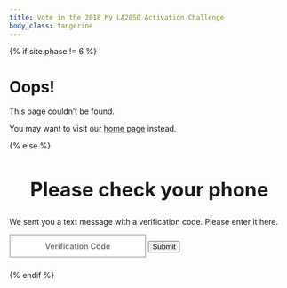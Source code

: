 ```yaml
---
title: Vote in the 2018 My LA2050 Activation Challenge
body_class: tangerine
---
```


{% if site.phase != 6 %}

# Oops!

<div class="introduction" markdown="1">
This page couldn’t be found.

You may want to visit our [home page](/) instead.
</div>

{% else %}

<div class="introduction" markdown="1">

<h2 style="max-width: none; text-align: center; font-size: 2.5em;">Please check your phone</h2>

We sent you a text message with a verification code. Please enter it here.

<form action="/vote/sms-sent/" method="get">
<input type="hidden" name="learn" />
<input type="hidden" name="create" />
<input type="hidden" name="play" />
<input type="hidden" name="connect" />
<input type="hidden" name="live" />
<input type="hidden" name="telephone" />
<input type="hidden" name="zip" />

<p style="font-size: 1em">
  <label>
    <input type="text" pattern="[0-9]*" inputmode="number" placeholder="Verification Code" name="verification_code" />
    <button type="submit">Submit</button>
  </label>
</p>
</form>

<h3 style="max-width: none; text-align: center; margin-bottom: 0;" id="headline"></h3>
<p style="margin-top: 0"><small><span id="message-details"></span> <span id="resend" style="display: none"><a href="#resend">get a new verification code</a>.</span></small></p>

<style>
.promotion {
	display: none;
}
form input[type="text"] {
  font-family: inherit;
  font-size: inherit;
  line-height: inherit;
  font-weight: 600;
  padding: 0.75em;
  border-radius: 0;
  max-width: none;
  box-sizing: border-box;
  text-align: center;
  border: 0.1875em solid rgb(237, 59, 136); /* @strawberry */
  border-color: rgba(0, 0, 0, 0.25);

  /* Remove Safari’s default styles for search fields */
  -webkit-appearance: none;
}
@media (max-width: 25em) {
  form button,
  form input[type="text"] {
    width: 100%;
    max-width: none;
  }
}
</style>

</div>



<script>

  // http://stackoverflow.com/questions/901115/how-can-i-get-query-string-values-in-javascript#answer-901144
  function getParameterByName(name, url) {
    if (!url) url = window.location.href;
    name = name.replace(/[\[\]]/g, "\\$&");
    let regex = new RegExp("[?&]" + name + "(=([^&#]*)|&|#|$)"),
    results = regex.exec(url);
    if (!results) return null;
    if (!results[2]) return '';
    return decodeURIComponent(results[2].replace(/\+/g, " "));
  }


  var form = document.querySelector('form');

  var fieldNames = ['learn', 'create', 'play', 'connect', 'live'];
  var nextValue;
  for (var index = 0; index < fieldNames.length; index++) {
    nextValue = getParameterByName(fieldNames[index]);
    if (nextValue) {
      form.querySelector('input[name="' + fieldNames[index] + '"]').value = nextValue;
    }
  }

  form.querySelector('input[name="zip"]').value = getParameterByName('zip');
  form.querySelector('input[name="telephone"]').value = getParameterByName('telephone');

</script>

<script src="{{ site.auth0_js_url }}"></script>

<script>
  function showSaveMessage(err) {
    document.getElementById('headline').textContent = 'Saving your votes…'
    button.style.visibility = 'hidden'
  }

  function showErrorMessage(message) {
    console.log('showErrorMessage: ' + message)

    if (message === "Wrong phone number or verification code.") {
      message = "That verification code isn’t correct or may have expired. Please try entering it again or"    
      document.getElementById('resend').style.display = 'inline'
    }

    if (message === "Invalid request body. All and only of client_id, credential_type, username, otp, realm are required.") message = "Please enter the verification code that we sent you."

    document.getElementById('headline').textContent      = 'Oops! Something went wrong'
    document.getElementById('message-details').textContent = message

    // form.action = '/vote/form/'
    // form.method = 'get'
    // button.style.visibility = 'visible'
    // button.textContent = 'Start over'

    // if (saveTimeout) clearTimeout(saveTimeout)
  }

  // var saveTimeout
  // function refreshTimeout() {
  //   if (saveTimeout) clearTimeout(saveTimeout)
  //   saveTimeout = setTimeout(function() {
  //     showErrorMessage('The sign in process timed out.')
  //   }, 5000)
  // }

  function submit(form, options){
    console.log('submit form');

    var telephone = document.querySelector('input[name="telephone"]').value;
    var verificationCode = document.querySelector('input[name="verification_code"]').value;

    if (!telephone) {
      showErrorMessage("Please try voting again.");
      return; 
    }

    var fieldNames = ['learn', 'create', 'play', 'connect', 'live'];
    var votesData = [];
    var nextField;
    for (var index = 0; index < fieldNames.length; index++) {
      nextField = form.querySelector('input[name="' + fieldNames[index] + '"]');
      if (nextField) {
        votesData.push(fieldNames[index] + '=' + encodeURIComponent(nextField.value));
      } else {
        console.log('skipped: ' + fieldNames[index]);
      }
    }

    if ((votesData).length < 1) {
      console.error('No items were voted for');
      showErrorMessage("Please try voting again.");
      return;
    }

    var zip = document.querySelector('input[name="zip"]').value;
    if (!zip || zip == '') {
      console.log('No zip code')
    }

    votesData.push('zip=' + encodeURIComponent(zip));

    votesData.push('telephone=' + encodeURIComponent(telephone));

    console.dir(votesData);

    var redirectUri = window.location.origin + '/vote/' + (options && options.resend ? 'sms-sent' : 'authenticated') + '/?' + votesData.join('&');
    console.log('redirectUri: ' + redirectUri);

    console.log("telephone: " + telephone.replace(/\-/g, '').replace(/\s/g, ''))
    console.log("verificationCode: " + verificationCode)

    var webAuth = new auth0.WebAuth({
      domain:      'activation-la2050.auth0.com',
      clientID:    'INfJpr4dnNk2EN143utsZYz4Zeq9c7cd',
      // responseMode: 'form_post',
      responseType: 'token',
      redirectUri: redirectUri
    });

    if (options && options.resend) {
      webAuth.passwordlessStart({
        connection: 'sms',
        send: 'code',
        phoneNumber: telephone.replace(/\-/g, '').replace(/\s/g, ''),
        redirectUri: redirectUri
      }, function (err,res) {
        if (err) {
          // Handle error
          showErrorMessage(err.errorDescription || err.description)

          console.log('err');
          console.log(err)
          console.dir(err)
        } else {
          form.action = '/vote/sms-sent/';
          form.method = 'get';

          console.log('res');
          console.log(res)
          console.dir(res)

          form.submit();
        }

      });
    } else {

      webAuth.passwordlessLogin({
          connection: 'sms',
          phoneNumber: telephone.replace(/\-/g, '').replace(/\s/g, ''),
          verificationCode: verificationCode
        }, function (err,res) {
          if (err) {
            // Handle error
            showErrorMessage(err.errorDescription || err.description)

            console.log('err');
            console.log(err)
            console.dir(err)
          } else {

            console.log('res');
            console.log(res)
            console.dir(res)

            // form.action = form.action + '?' + votesData.join('&');
            // form.submit();
            // document.querySelector('.introduction').style.display = 'block';
            // document.querySelector('form').style.display = 'none';
          }


        }
      );
    }
  }

  document.querySelector('form').addEventListener('submit', function(e) {
    e.preventDefault();
    submit(e.target);
  })

  document.querySelector('a[href="#resend"]').addEventListener('click', function(e) {
    e.preventDefault();
    submit(form, { resend: true });
  })

</script>

{% endif %}
